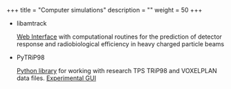 +++
title = "Computer simulations"
description = ""
weight = 50
+++

* libamtrack 

  [Web Interface](https://libamtrack.github.io/web/) with computational routines for the prediction of detector response and radiobiological efficiency in heavy charged particle beams
 
* PyTRiP98 

  [Python library](https://github.com/pytrip/pytrip) for working with research TPS TRiP98 and VOXELPLAN data files. 
  [Experimental GUI](https://github.com/pytrip/pytripgui)